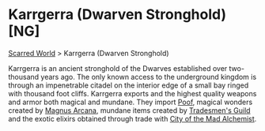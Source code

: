 # Karrgerra (Dwarven Stronghold) [NG]
[Scarred World](./scarred-world.md) > Karrgerra (Dwarven Stronghold)

Karrgerra is an ancient stronghold of the Dwarves established over two-thousand years ago. The only known access to the underground kingdom is through an impenetrable citadel on the interior edge of a small bay ringed with thousand foot cliffs. Karrgerra exports  and the highest quality weapons and armor both magical and mundane. They import [Poof](./poof.md), magical wonders created by [Magnus Arcana](./wizards.md), mundane items created by [Tradesmen's Guild](./tradesmen.md) and the exotic elixirs obtained through trade with [City of the Mad Alchemist](./trade-partner-1.md). 
